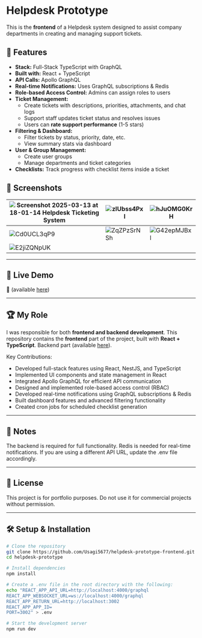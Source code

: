 # Helpdesk Prototype

This is the **frontend** of a Helpdesk system designed to assist company departments in creating and managing support tickets.

## 🚀 Features

- **Stack:** Full-Stack TypeScript with GraphQL
- **Built with:** React + TypeScript
- **API Calls:** Apollo GraphQL
- **Real-time Notifications:** Uses GraphQL subscriptions & Redis
- **Role-based Access Control:** Admins can assign roles to users
- **Ticket Management:**  
  - Create tickets with descriptions, priorities, attachments, and chat logs  
  - Support staff updates ticket status and resolves issues  
  - Users can **rate support performance** (1-5 stars)  
- **Filtering & Dashboard:**  
  - Filter tickets by status, priority, date, etc.  
  - View summary stats via dashboard  
- **User & Group Management:**  
  - Create user groups  
  - Manage departments and ticket categories  
- **Checklists:** Track progress with checklist items inside a ticket  

## 📸 Screenshots

| ![Screenshot 2025-03-13 at 18-01-14 Helpdesk Ticketing System](https://github.com/user-attachments/assets/f4914676-1004-418c-8163-3ef6ad084ad9) | ![zlUbss4Pxl](https://github.com/user-attachments/assets/17991456-45a1-44a9-a89f-4a17b52213ad) | ![hJuOMG0KrH](https://github.com/user-attachments/assets/a01a29ec-59a9-42eb-9800-dc27a4bbcbdd) |
|---|---|---|
| ![Cd0UCL3qP9](https://github.com/user-attachments/assets/21691968-79f2-4945-be3c-4a62aa076134) | ![ZqZPzSrNSh](https://github.com/user-attachments/assets/80e3be0c-b4ec-4330-ab2b-476269368d28) | ![G42epMJBxl](https://github.com/user-attachments/assets/5a24d575-43d5-4236-a262-4443afd5bcea) |
| ![E2jiZQNpUK](https://github.com/user-attachments/assets/5efb771b-e08c-4b03-88d3-0d0e630f864f) |  |  |



---

## 🎯 Live Demo  
🔗 (available [here](https://helpdesk-prototype-frontend.onrender.com))
 
---

## 🏆 My Role  

I was responsible for both **frontend and backend development**. This repository contains the **frontend** part of the project, built with **React + TypeScript**. Backend part (available [here](https://github.com/Usagi5677/helpdesk-prototype-backend)).

Key Contributions:

- Developed full-stack features using React, NestJS, and TypeScript
- Implemented UI components and state management in React
- Integrated Apollo GraphQL for efficient API communication
- Designed and implemented role-based access control (RBAC)
- Developed real-time notifications using GraphQL subscriptions & Redis
- Built dashboard features and advanced filtering functionality
- Created cron jobs for scheduled checklist generation

---

## 📌 Notes

The backend is required for full functionality.
Redis is needed for real-time notifications.
If you are using a different API URL, update the .env file accordingly.

---

## 📄 License

This project is for portfolio purposes. Do not use it for commercial projects without permission.

---

## 🛠 Setup & Installation

```sh
# Clone the repository
git clone https://github.com/Usagi5677/helpdesk-prototype-frontend.git
cd helpdesk-prototype

# Install dependencies
npm install

# Create a .env file in the root directory with the following:
echo "REACT_APP_API_URL=http://localhost:4000/graphql
REACT_APP_WEBSOCKET_URL=ws://localhost:4000/graphql
REACT_APP_RETURN_URL=http://localhost:3002
REACT_APP_APP_ID=
PORT=3002" > .env

# Start the development server
npm run dev
